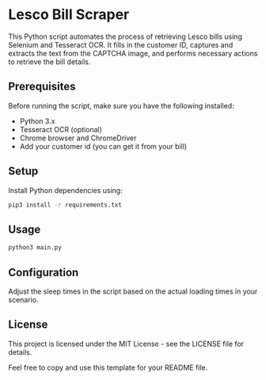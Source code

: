 # Lesco Bill Scraper

This Python script automates the process of retrieving Lesco bills using Selenium and Tesseract OCR. It fills in the customer ID, captures and extracts the text from the CAPTCHA image, and performs necessary actions to retrieve the bill details.

## Prerequisites

Before running the script, make sure you have the following installed:

- Python 3.x
- Tesseract OCR (optional)
- Chrome browser and ChromeDriver
- Add your customer id (you can get it from your bill)

## Setup
Install Python dependencies using:

```bash
pip3 install -r requirements.txt
```

## Usage

```bash
python3 main.py
```
## Configuration
Adjust the sleep times in the script based on the actual loading times in your scenario.

## License
This project is licensed under the MIT License - see the LICENSE file for details.

Feel free to copy and use this template for your README file.

